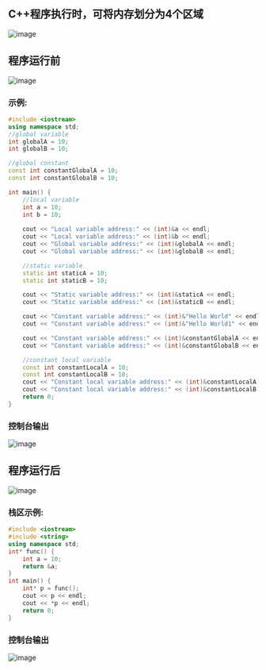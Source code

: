 ## C++程序执行时，可将内存划分为4个区域
![image](https://user-images.githubusercontent.com/39286292/161436723-8b3f7321-d1f8-45f4-907c-7fdf88d45bf1.png)
## 程序运行前
![image](https://user-images.githubusercontent.com/39286292/161551934-e9d9fe6b-3857-472b-a1ef-e43116014429.png)
### 示例:
```C++
#include <iostream>
using namespace std;
//global variable
int globalA = 10;
int globalB = 10;

//global constant
const int constantGlobalA = 10;
const int constantGlobalB = 10;

int main() {
    //local variable
    int a = 10;
    int b = 10;
     
    cout << "Local variable address:" << (int)&a << endl;
    cout << "Local variable address:" << (int)&b << endl;
    cout << "Global variable address:" << (int)&globalA << endl;
    cout << "Global variable address:" << (int)&globalB << endl;

    //static variable
    static int staticA = 10;
    static int staticB = 10;

    cout << "Static variable address:" << (int)&staticA << endl;
    cout << "Static variable address:" << (int)&staticB << endl;

    cout << "Constant variable address:" << (int)&"Hello World" << endl;
    cout << "Constant variable address:" << (int)&"Hello World1" << endl;

    cout << "Constant variable address:" << (int)&constantGlobalA << endl;
    cout << "Constant variable address:" << (int)&constantGlobalB << endl;

    //constant local variable
    const int constantLocalA = 10;
    const int constantLocalB = 10;
    cout << "Constant local variable address:" << (int)&constantLocalA << endl;
    cout << "Constant local variable address:" << (int)&constantLocalB << endl;
    return 0;
}
```
### 控制台输出
![image](https://user-images.githubusercontent.com/39286292/161555057-63010812-1c03-4841-854b-8d77a25a7f52.png)


## 程序运行后
![image](https://user-images.githubusercontent.com/39286292/161785516-adbfdd69-e2c9-464e-ac67-7bc86bd22cb0.png)
### 栈区示例:
```C++
#include <iostream>
#include <string>
using namespace std;
int* func() {
	int a = 10;
	return &a;
}
int main() {
	int* p = func();
	cout << p << endl;
	cout << *p << endl;
	return 0;
}
```
### 控制台输出
![image](https://user-images.githubusercontent.com/39286292/161791432-6329d8ee-1fa2-4e76-8181-9c57772668c3.png)
